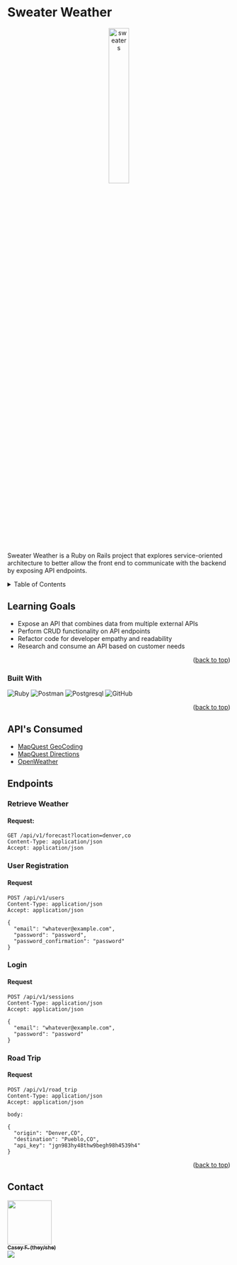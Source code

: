 <h1>Sweater Weather</h1>

<div align="center">
<img src="https://media4.giphy.com/media/3osxYzIQRqN4DOEddC/giphy.gif?cid=ecf05e47wegdrse2zti96spjc8jgw6p7n6un3xe0n8hsjlpm&rid=giphy.gif&ct=g" alt="sweaters" width="30%"/>
</div

>Sweater Weather is a Ruby on Rails project that explores service-oriented architecture to better allow the front end to communicate with the backend by exposing API endpoints.
<!-- TABLE OF CONTENTS -->
<details>
  <summary>Table of Contents</summary>
  <ol>
    <li><a href="#learning-goals">Learning Goals</a></li>
    <li><a href="#built-with">Built With</a></li>
    <li><a href="#apis-consumed">API's Consumed</a></li>
    <li>
      <a href="#endpoints">Endpoints</a>
      <ul>
        <li><a href="#retrieve-weather">Retrieve Weather</a></li>
        <li><a href="#user-registration">User Registration</a></li>
        <li><a href="#login">Login</a></li>
        <li><a href="#road-trip">Road Trip</a></li>
     </ul>
    </li>
    <li><a href="#contact">Contact</a></li>
  </ol>

</details>
<!-- ABOUT THE PROJECT -->

## Learning Goals
- Expose an API that combines data from multiple external APIs
- Perform CRUD functionality on API endpoints
- Refactor code for developer empathy and readability
- Research and consume an API based on customer needs

<p align="right">(<a href="#readme-top">back to top</a>)</p>

### Built With

![Ruby](https://img.shields.io/badge/Ruby_on_Rails-CC0000?style=for-the-badge&logo=ruby-on-rails&logoColor=white)
![Postman](https://img.shields.io/badge/Postman-FF6C37?style=for-the-badge&logo=Postman&logoColor=white)
![Postgresql](https://img.shields.io/badge/PostgreSQL-316192?style=for-the-badge&logo=postgresql&logoColor=white)
![GitHub](https://img.shields.io/badge/GitHub-100000?style=for-the-badge&logo=github&logoColor=white)

<p align="right">(<a href="#readme-top">back to top</a>)</p>

## API's Consumed
- [MapQuest GeoCoding](https://developer.mapquest.com/documentation/geocoding-api/)
- [MapQuest Directions](https://developer.mapquest.com/documentation/directions-api/)
- [OpenWeather](https://openweathermap.org/api/one-call-api)

## Endpoints

### Retrieve Weather
#### Request:
```
GET /api/v1/forecast?location=denver,co
Content-Type: application/json
Accept: application/json
```


### User Registration
#### Request
```
POST /api/v1/users
Content-Type: application/json
Accept: application/json

{
  "email": "whatever@example.com",
  "password": "password",
  "password_confirmation": "password"
}
```


### Login
#### Request
```
POST /api/v1/sessions
Content-Type: application/json
Accept: application/json

{
  "email": "whatever@example.com",
  "password": "password"
}
```



### Road Trip

#### Request
```
POST /api/v1/road_trip
Content-Type: application/json
Accept: application/json

body:

{
  "origin": "Denver,CO",
  "destination": "Pueblo,CO",
  "api_key": "jgn983hy48thw9begh98h4539h4"
}
```

<p align="right">(<a href="#readme-top">back to top</a>)</p>


<!-- CONTACT -->
## Contact

 <td align="center"><a href="https://github.com/casefaz"><img src="https://avatars.githubusercontent.com/u/98674727?v=4" width="100px;" alt=""/><br /><sub><b>Casey F. (they/she)</b></sub></a><br /><a href="https://www.linkedin.com/in/casey-fazio-7ba04149/" title ="Linked In"><img src="https://img.shields.io/badge/LinkedIn-0077B5?style=for-the-badge&logo=linkedin&logoColor=white" /></a></td>
